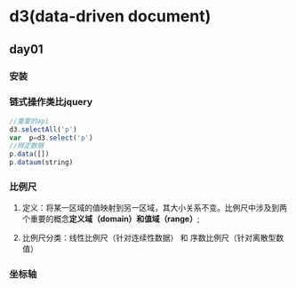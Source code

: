 # d3(data-driven document)

## day01

### 安装

### 链式操作类比jquery

```js
//重要的api
d3.selectAll('p')
var  p=d3.select('p')
//绑定数据
p.data([])
p.dataum(string)
```

### 比例尺

1. 定义：将某一区域的值映射到另一区域，其大小关系不变。比例尺中涉及到两个重要的概念**定义域（domain）**和**值域（range）**;

1. 比例尺分类：线性比例尺（针对连续性数据） 和 序数比例尺（针对离散型数值）

### 坐标轴


















